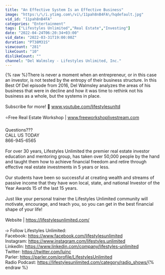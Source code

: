 ```yaml
---
title: "An Effective System Is an Effective Business"
image: "https:\/\/i.ytimg.com\/vi\/11pah8nB4FA\/hqdefault.jpg"
vid_id: "11pah8nB4FA"
categories: "Entertainment"
tags: ["Lifestyles Unlimited","Real Estate","Investing"]
date: "2022-04-24T06:20:34+03:00"
vid_date: "2022-03-31T19:00:00Z"
duration: "PT38M31S"
viewcount: "281"
likeCount: "10"
dislikeCount: ""
channel: "Del Walmsley - Lifestyles Unlimited, Inc."
---
```

{% raw %}There is never a moment when an entrepreneur, or in this case an investor, is not tested by the entropy of their business structure. In this Best Of Del episode from 2016, Del Walmsley analyzes the areas of his business that were in decline and how it was time to rethink not his business as a whole, but the systems in place.<br /><br />Subscribe for more! 🔔 www.youtube.com/lifestylesunltd<br /><br />⭐Free Real Estate Workshop | www.freeworkshoplivestream.com<br /> <br />Questions???  <br />CALL US TODAY  <br />866-945-6565  <br /> <br />For over 30 years, Lifestyles Unlimited the premier real estate investor education and mentoring group, has taken over 50,000 people by the hand and taught them how to achieve financial freedom and retire through effective real estate investments in 5 years or less.<br /> <br />Our students have been so successful at creating wealth and streams of passive income that they have won local, state, and national Investor of the Year Awards 15 of the last 15 years.<br /> <br />Just like your personal trainer the Lifestyles Unlimited community will motivate, encourage, and teach you, so you can get in the best financial shape of your life!<br /> <br />Website | <a rel="nofollow" target="blank" href="https://lifestylesunlimited.com/">https://lifestylesunlimited.com/</a><br /><br />➩ Follow Lifestyles Unlimited:  <br />Facebook: <a rel="nofollow" target="blank" href="https://www.facebook.com/lifestylesunlimited">https://www.facebook.com/lifestylesunlimited</a> <br />Instagram: <a rel="nofollow" target="blank" href="https://www.instagram.com/lifestyles.unlimited">https://www.instagram.com/lifestyles.unlimited</a> <br />LinkedIn: <a rel="nofollow" target="blank" href="https://www.linkedin.com/company/lifestyles-unlimited">https://www.linkedin.com/company/lifestyles-unlimited</a><br />Twitter: <a rel="nofollow" target="blank" href="https://twitter.com/luinc">https://twitter.com/luinc</a> <br />Parler: <a rel="nofollow" target="blank" href="https://parler.com/profile/LifestylesUnlimited">https://parler.com/profile/LifestylesUnlimited</a> <br />Radio Podcast: <a rel="nofollow" target="blank" href="https://lifestylesunlimited.com/category/radio_shows/">https://lifestylesunlimited.com/category/radio_shows/</a>{% endraw %}
